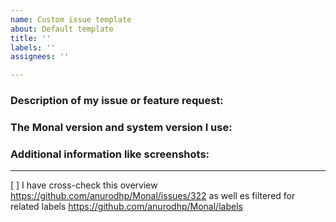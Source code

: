 ```yaml
---
name: Custom issue template
about: Default template
title: ''
labels: ''
assignees: ''

---
```


### Description of my issue or feature request:


### The Monal version and system version I use:


### Additional information like screenshots:


---
[ ] I have cross-check this overview https://github.com/anurodhp/Monal/issues/322 as well es filtered for related labels https://github.com/anurodhp/Monal/labels
